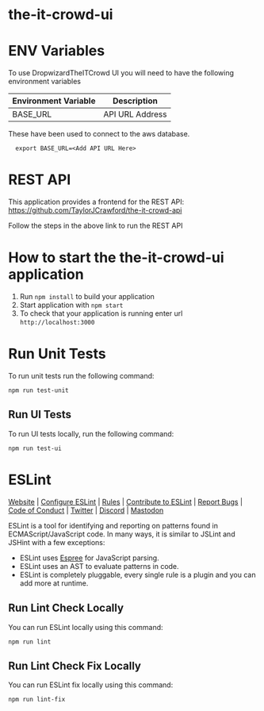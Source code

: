 # the-it-crowd-ui


# ENV Variables

To use DropwizardTheITCrowd UI you will need to have the following environment variables


| Environment Variable | Description     |
|----------------------|-----------------|
| BASE_URL             | API URL Address |


These have been used to connect to the aws database.

```shell
  export BASE_URL=<Add API URL Here>
```


# REST API

This application provides a frontend for the REST API: https://github.com/TaylorJCrawford/the-it-crowd-api

Follow the steps in the above link to run the REST API


# How to start the the-it-crowd-ui application

1. Run `npm install` to build your application
2. Start application with `npm start`
3. To check that your application is running enter url `http://localhost:3000`


# Run Unit Tests

To run unit tests run the following command:

```shell
npm run test-unit
```

Run UI Tests
---

To run UI tests locally, run the following command:

```shell
npm run test-ui
```


# ESLint

[Website](https://eslint.org) |
[Configure ESLint](https://eslint.org/docs/latest/use/configure) |
[Rules](https://eslint.org/docs/rules/) |
[Contribute to ESLint](https://eslint.org/docs/latest/contribute) |
[Report Bugs](https://eslint.org/docs/latest/contribute/report-bugs) |
[Code of Conduct](https://eslint.org/conduct) |
[Twitter](https://twitter.com/geteslint) |
[Discord](https://eslint.org/chat) |
[Mastodon](https://fosstodon.org/@eslint)

ESLint is a tool for identifying and reporting on patterns found in ECMAScript/JavaScript code. In many ways, it is similar to JSLint and JSHint with a few exceptions:

* ESLint uses [Espree](https://github.com/eslint/espree) for JavaScript parsing.
* ESLint uses an AST to evaluate patterns in code.
* ESLint is completely pluggable, every single rule is a plugin and you can add more at runtime.

## Run Lint Check Locally

You can run ESLint locally using this command:

```shell
npm run lint
```

## Run Lint Check Fix Locally

You can run ESLint fix locally using this command:

```shell
npm run lint-fix
```